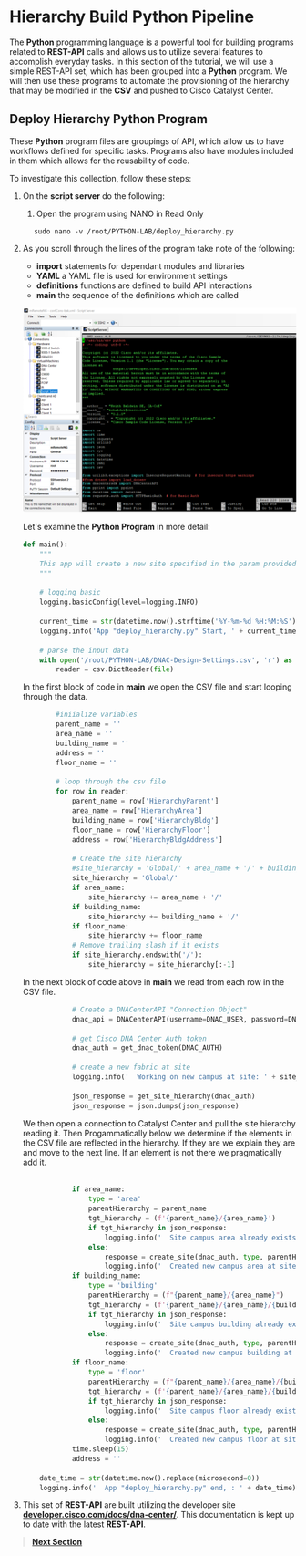 # Hierarchy Build Python Pipeline

The **Python** programming language is a powerful tool for building programs related to **REST-API** calls and allows us to utilize several features to accomplish everyday tasks. In this section of the tutorial, we will use a simple REST-API set, which has been grouped into a **Python** program. We will then use these programs to automate the provisioning of the hierarchy that may be modified in the **CSV** and pushed to Cisco Catalyst Center.

## Deploy Hierarchy Python Program

These **Python** program files are groupings of API, which allow us to have workflows defined for specific tasks. Programs also have modules included in them which allows for the reusability of code. 

To investigate this collection, follow these steps:

1. On the **script server** do the following:

   1. Open the program using NANO in Read Only

```SHELL
      sudo nano -v /root/PYTHON-LAB/deploy_hierarchy.py
```

   2. As you scroll through the lines of the program take note of the following:

      - **import** statements for dependant modules and libraries
      - **YAML** a YAML file is used for environment settings
      - **definitions** functions are defined to build API interactions 
      - **main** the sequence of the definitions which are called

      ![json](./assets/hierarchy-python.png?raw=true "Import JSON")
   
      Let's examine the **Python Program** in more detail:

      ```py
      def main():
          """
          This app will create a new site specified in the param provided.
          """
      
          # logging basic
          logging.basicConfig(level=logging.INFO)
      
          current_time = str(datetime.now().strftime('%Y-%m-%d %H:%M:%S'))
          logging.info('App "deploy_hierarchy.py" Start, ' + current_time)
      
          # parse the input data
          with open('/root/PYTHON-LAB/DNAC-Design-Settings.csv', 'r') as file:
              reader = csv.DictReader(file)
      ```

      In the first block of code in **main** we open the CSV file and start looping through the data.

      ```py
              #iniialize variables
              parent_name = ''
              area_name = ''
              building_name = ''  
              address = ''   
              floor_name = ''
      
              # loop through the csv file
              for row in reader:
                  parent_name = row['HierarchyParent']
                  area_name = row['HierarchyArea']
                  building_name = row['HierarchyBldg']
                  floor_name = row['HierarchyFloor']
                  address = row['HierarchyBldgAddress']
      
                  # Create the site hierarchy
                  #site_hierarchy = 'Global/' + area_name + '/' + building_name + '/' + floor_name
                  site_hierarchy = 'Global/'
                  if area_name:
                      site_hierarchy += area_name + '/'
                  if building_name:
                      site_hierarchy += building_name + '/'
                  if floor_name:
                      site_hierarchy += floor_name
                  # Remove trailing slash if it exists
                  if site_hierarchy.endswith('/'):
                      site_hierarchy = site_hierarchy[:-1]
      ```

      In the next block of code above in **main** we read from each row in the CSV file.

      ```py           
                  # Create a DNACenterAPI "Connection Object"
                  dnac_api = DNACenterAPI(username=DNAC_USER, password=DNAC_PASS, base_url=DNAC_URL,          version='2.2.2.3', verify=False)
              
                  # get Cisco DNA Center Auth token
                  dnac_auth = get_dnac_token(DNAC_AUTH)
              
                  # create a new fabric at site
                  logging.info('  Working on new campus at site: ' + site_hierarchy)
      
                  json_response = get_site_hierarchy(dnac_auth)
                  json_response = json.dumps(json_response)
      ```

      We then open a connection to Catalyst Center and pull the site hierarchy reading it.
      Then Progammatically below we determine if the elements in the CSV file are reflected in the hierarchy. If they are we explain they are and move to the next line. If an element is not there we pragmatically add it.

      ```py           
      
                  if area_name:
                      type = 'area'
                      parentHierarchy = parent_name
                      tgt_hierarchy = (f'{parent_name}/{area_name}')
                      if tgt_hierarchy in json_response:
                          logging.info('  Site campus area already exists, skipping creation.')
                      else:
                          response = create_site(dnac_auth, type, parentHierarchy, area_name, address)
                          logging.info('  Created new campus area at site: ' + site_hierarchy)
                  if building_name:
                      type = 'building'
                      parentHierarchy = (f"{parent_name}/{area_name}")
                      tgt_hierarchy = (f'{parent_name}/{area_name}/{building_name}')
                      if tgt_hierarchy in json_response:
                          logging.info('  Site campus building already exists, skipping creation.')
                      else:
                          response = create_site(dnac_auth, type, parentHierarchy, building_name,          address)
                          logging.info('  Created new campus building at site: ' + site_hierarchy)
                  if floor_name:
                      type = 'floor'
                      parentHierarchy = (f"{parent_name}/{area_name}/{building_name}")
                      tgt_hierarchy = (f'{parent_name}/{area_name}/{building_name}/{floor_name}')
                      if tgt_hierarchy in json_response:
                          logging.info('  Site campus floor already exists, skipping creation.')
                      else:
                          response = create_site(dnac_auth, type, parentHierarchy, floor_name, address)
                          logging.info('  Created new campus floor at site: ' + site_hierarchy)
                  time.sleep(15)
                  address = ''
           
          date_time = str(datetime.now().replace(microsecond=0))
          logging.info('  App "deploy_hierarchy.py" end, : ' + date_time)
      ```

   3. This set of **REST-API** are built utilizing the developer site [**developer.cisco.com/docs/dna-center/**](https://developer.cisco.com/docs/dna-center/). This documentation is kept up to date with the latest **REST-API**.

> [**Next Section**](./05-deploy.md)
